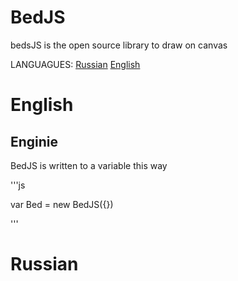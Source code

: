 # BedJS
 bedsJS is the open source library to draw on canvas
 
 LANGUAGUES:
 [Russian](https://github.com/Dimidroll06/BedJS/blob/main/README.md#Russian)
 [English](https://github.com/Dimidroll06/BedJS/blob/main/README.md#English)


# English

## Enginie

BedJS is written to a variable this way

'''js

var Bed = new BedJS({})

'''

# Russian
